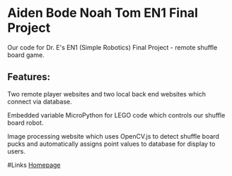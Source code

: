 # Aiden Bode Noah Tom EN1 Final Project

Our code for Dr. E's EN1 (Simple Robotics) Final Project - remote shuffle board game.

## Features:

Two remote player websites and two local back end websites which connect via database.

Embedded variable MicroPython for LEGO code which controls our shuffle board robot.

Image processing website which uses OpenCV.js to detect shuffle board pucks and automatically assigns point values to database for display to users.

#Links
[Homepage](https://wildlyons99.github.io/homepage/) 